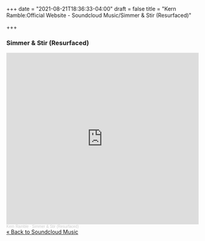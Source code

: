 +++
date = "2021-08-21T18:36:33-04:00"
draft = false
title = "Kern Ramble:Official Website - Soundcloud Music/Simmer &amp; Stir (Resurfaced)" 

+++

<div itemscope itemtype="http://schema.org/MusicAlbum">

<h3><span itemprop="name">Simmer & Stir (Resurfaced)</span></h3>
<iframe width="100%" height="450" scrolling="no" frameborder="no" allow="autoplay" src="https://w.soundcloud.com/player/?url=https%3A//api.soundcloud.com/playlists/1291745662&color=%23ff5500&auto_play=false&hide_related=false&show_comments=true&show_user=true&show_reposts=false&show_teaser=true"></iframe><div style="font-size: 10px; color: #cccccc;line-break: anywhere;word-break: normal;overflow: hidden;white-space: nowrap;text-overflow: ellipsis; font-family: Interstate,Lucida Grande,Lucida Sans Unicode,Lucida Sans,Garuda,Verdana,Tahoma,sans-serif;font-weight: 100;"><a href="https://soundcloud.com/kernramble" title="Kern Ramble" target="_blank" style="color: #cccccc; text-decoration: none;">Kern Ramble</a> · <a href="https://soundcloud.com/kernramble/sets/simmer-stir-resurfaced" title="Simmer &amp; Stir (Resurfaced)" target="_blank" style="color: #cccccc; text-decoration: none;">Simmer &amp; Stir (Resurfaced)</a></div>

</div>

<div><a href="/soundcloud/" alt="Store">&laquo; Back to Soundcloud Music</a></div>

